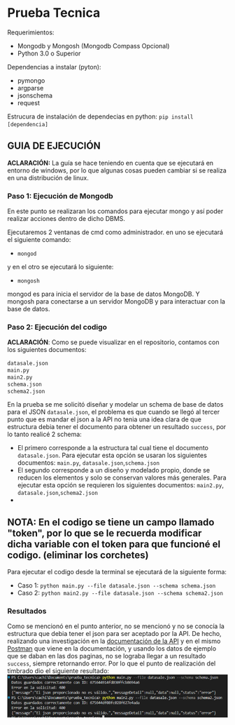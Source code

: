 
# Prueba Tecnica
Requerimientos:
+ Mongodb y Mongosh (Mongodb Compass Opcional)
+ Python 3.0 o Superior

Dependencias a instalar (pyton):
+ pymongo
+ argparse
+ jsonschema
+ request

Estrucura de instalación de dependecias en python:
`pip install [dependencia]`

## GUIA DE EJECUCIÓN

__ACLARACIÓN:__ La guía se hace teniendo en cuenta que se ejecutará en entorno de windows, por lo que algunas cosas pueden cambiar si se realiza en una distribución de linux.

### Paso 1: Ejecución de Mongodb
En este punto se realizaran los comandos para ejecutar mongo y así poder realizar acciones dentro de dicho DBMS.

Ejecutaremos 2 ventanas de cmd como administrador.
en uno se ejecutará el siguiente comando:

- `mongod`

y en el otro se ejecutará lo siguiente:

- `mongosh`

mongod es para inicia el servidor de la base de datos MongoDB.
Y mongosh para conectarse a un servidor MongoDB y para interactuar con la base de datos.

### Paso 2: Ejecución del codigo
__ACLARACIÓN__: Como se puede visualizar en el repositorio, contamos con los siguientes documentos:
```
datasale.json
main.py
main2.py 
schema.json
schema2.json
```
En la prueba se me solicitó diseñar y modelar un schema de base de datos para el JSON `datasale.json`, el problema es que cuando se llegó al tercer punto que es mandar el json a la API no tenia una idea clara de que estructura debia tener el documento para obtener un resultado `success`, por lo tanto realicé 2 schema:
- El primero corresponde a la estructura tal cual tiene el documento `datasale.json`. Para ejecutar esta opción se usaran los siguientes documentos: `main.py`, `datasale.json`,`schema.json`
- El segundo corresponde a un diseño y modelado propio, donde se reducen los elementos y solo se conservan valores más generales. Para ejecutar esta opción se requieren los siguientes documentos: `main2.py`, `datasale.json`,`schema2.json`
- 
__NOTA__: En el codigo se tiene un campo llamado "token", por lo que se le recuerda modificar dicha variable con el token para que funcioné el codigo. (eliminar los corchetes)
-
Para ejecutar el codigo desde la terminal se ejecutará de la siguiente forma:
- Caso 1: `python main.py --file datasale.json --schema schema.json`
- Caso 2: `python main2.py --file datasale.json --schema schema2.json`



### Resultados
Como se mencionó en el punto anterior, no se mencionó y no se conocía la estructura que debia tener el json para ser aceptado por la API. De hecho, realizando una investigación en la [documentación de la API](https://developers.sw.com.mx/knowledge-base/emision-timbrado-json-cfdi/) y en el mismo [Postman](https://www.postman.com/development-swsapien/sw-api-developers/request/qmumlt3/application-json) que viene en la documentación, y usando los datos de ejemplo que se daban en las dos paginas, no se lograba llegar a un resultado `success`, siempre retornando error. Por lo que el punto de realización del timbrado dio el siguiente resultado:
![Resultados de los dos casos](/resultados.png)

